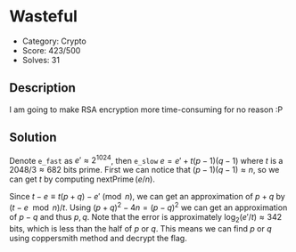 # Wasteful

* Category: Crypto
* Score: 423/500
* Solves: 31

## Description

I am going to make RSA encryption more time-consuming for no reason :P

## Solution

Denote `e_fast` as $e' \approx 2^{1024}$, then `e_slow` $e=e'+t(p-1)(q-1)$ where $t$ is a $2048/3 \approx 682$ bits prime. First we can notice that $(p-1)(q-1) \approx n$, so we can get $t$ by computing $\operatorname{nextPrime}(e/n)$.

Since $t-e \equiv t(p+q)-e' \pmod{n}$, we can get an approximation of $p+q$ by $(t-e\mod{n})/t$. Using $(p+q)^2-4n=(p-q)^2$ we can get an approximation of $p-q$ and thus $p,q$. Note that the error is approximately $\log_2(e'/t) \approx 342$ bits, which is less than the half of $p$ or $q$. This means we can find $p$ or $q$ using coppersmith method and decrypt the flag.
